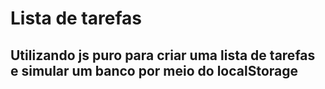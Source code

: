 # Lista de tarefas <br>
## Utilizando js puro para criar uma lista de tarefas e simular um banco por meio do localStorage
